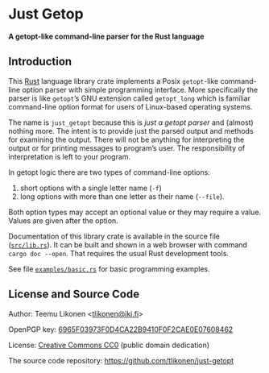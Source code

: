 Just Getop
==========

**A getopt-like command-line parser for the Rust language**

Introduction
------------

This [Rust][] language library crate implements a Posix `getopt`-like
command-line option parser with simple programming interface. More
specifically the parser is like `getopt`’s GNU extension called
`getopt_long` which is familiar command-line option format for users of
Linux-based operating systems.

The name is `just_getopt` because this is *just a getopt parser* and
(almost) nothing more. The intent is to provide just the parsed output
and methods for examining the output. There will not be anything for
interpreting the output or for printing messages to program’s user. The
responsibility of interpretation is left to your program.

In getopt logic there are two types of command-line options:

 1. short options with a single letter name (`-f`)
 2. long options with more than one letter as their name (`--file`).

Both option types may accept an optional value or they may require a
value. Values are given after the option.

Documentation of this library crate is available in the source file
([`src/lib.rs`](src/lib.rs)). It can be built and shown in a web browser
with command `cargo doc --open`. That requires the usual Rust
development tools.

See file [`examples/basic.rs`](examples/basic.rs) for basic programming
examples.


[Rust]: https://www.rust-lang.org/


License and Source Code
-----------------------

Author: Teemu Likonen <<tlikonen@iki.fi>>

OpenPGP key: [6965F03973F0D4CA22B9410F0F2CAE0E07608462][PGP]

License: [Creative Commons CC0][CC0] (public domain dedication)

The source code repository: <https://github.com/tlikonen/just-getopt>


[PGP]: http://www.iki.fi/tlikonen/pgp-key.asc
[CC0]: https://creativecommons.org/publicdomain/zero/1.0/legalcode
